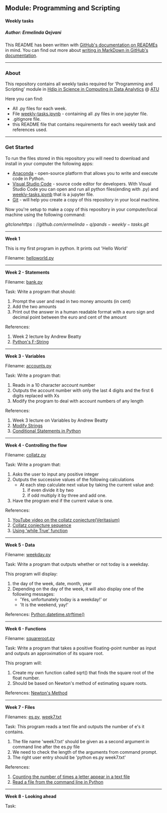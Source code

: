 ## Module: Programming and Scripting 
#### Weekly tasks
##### *Author: Ermelinda Qejvani*

This README has been written with [GitHub's documentation on READMEs](https://docs.github.com/en/repositories/managing-your-repositorys-settings-and-features/customizing-your-repository/about-readmes) in mind.
You can find out more about [writing in MarkDown in GitHub's documentation](https://docs.github.com/en/get-started/writing-on-github/getting-started-with-writing-and-formatting-on-github/basic-writing-and-formatting-syntax).

***
### About

This repository contains all weekly tasks required for 'Programming and Scripting' module in [Hdip in Science in Computing in Data Analytics](https://www.gmit.ie/higher-diploma-in-science-in-computing-in-data-analytics) @ [ATU](https://atu.ie)

Here you can find:

- All .py files for each week.
- File [weekly-tasks.ipynb](/weekly-tasks.ipynb) - containing all .py files in one jupyter file.
- .gitignore file.
- this README file that contains requirements for each weekly task and references used.

***
### Get Started

To run the files stored in this repository you will need to download and install in your computer the following apps:

- [Anaconda](https://www.anaconda.com/) - open-source platform that allows you to write and execute code in Python.
- [Visual Studio Code](https://code.visualstudio.com/) - source code editor for developers. With Visual Studio Code you can open and run all python files(ending with .py) and [weekly-tasks.ipynb](/weekly-tasks.ipynb) that is a jupyter file.
- [Git](https://git-scm.com/downloads) - will help you create a copy of this repository in your local machine.

Now you're setup to make a copy of this repository in your computer/local machine using the following command:

$git clone https://github.com/ermelinda-q/pands-weekly-tasks.git$

***

__Week 1__

This is my first program in python. It prints out 'Hello World'

Filename: [helloworld.py](./helloworld.py)

***

__Week 2 - Statements__

Filename: [bank.py](./bank.py)

Task: Write a program that should:
1. Prompt the user and read in two money amounts (in cent)
2. Add the two amounts
3. Print out the answer in a human readable format with a euro sign and decimal point between the euro and cent of the amount 

References:
1. Week 2 lecture by Andrew Beatty
2. [Python's F-String](https://realpython.com/python-f-strings/)

***

__Week 3 - Variables__

Filename: [accounts.py](./accounts.py)

Task: Write a program that:
1. Reads in a 10 character account number
2. Outputs the account number with only the last 4 digits and the first 6 digits replaced with Xs
3. Modify the program to deal with account numbers of any length

References:
1. Week 3 lecture on Variables by Andrew Beatty
2. [Modify Strings](https://www.w3schools.com/python/python_strings_modify.asp)
3. [Conditional Statements in Python](https://realpython.com/python-conditional-statements/)

***

__Week 4 - Controlling the flow__

Filename: [collatz.py](./collatz.py)

Task: Write a program that:
1. Asks the user to input any positive integer
2. Outputs the successive values of the following calculations
    - At each step calculate next value by taking the current value and:
        1. if even divide it by two
        2. if odd multiply it by three and add one.
3. Have the program end if the current value is one.

References:
1. [YouTube video on the collatz conjecture(Veritasium)](https://www.youtube.com/watch?v=094y1Z2wpJg&t=1s)
2. [Collatz conjecture sequence](https://stackoverflow.com/questions/13366830/collatz-conjecture-sequence)
3. [Using 'while True' function](https://stackoverflow.com/questions/23294658/asking-the-user-for-input-until-they-give-a-valid-response)

***

__Week 5 - Data__

Filename: [weekday.py](./weekday.py)

Task: Write a program that outputs whether or not today is a weekday.

This program will display:
1. the day of the week, date, month, year
2. Depending on the day of the week, it will also display one of the following messages:
    - 'Yes, unfortunately today is a weekday!' or 
    - 'It is the weekend, yay!'

References:
[Python datetime.strftime()](https://www.programiz.com/python-programming/datetime/strftime)

***

__Week 6 - Functions__

Filename: [squareroot.py](./squareroot.py)

Task: Write a program that takes a positive floating-point number as input and outputs an approximation of its square root.

This program will:
1. Create my own function called sqrt() that finds the square root of the float number.
2. Should be based on Newton's method of estimating square roots.

References: 
[Newton's Method](https://runestone.academy/ns/books/published/thinkcspy/MoreAboutIteration/NewtonsMethod.html)

***

__Week 7 - Files__

Filenames: [es.py](./es.py), [week7.txt](./week7.txt)

Task: This program reads a text file and outputs the number of e's it contains.
1. The file name 'week7.txt' should be given as a second argument in command line after the es.py file
2. We need to check the length of the arguments from command prompt.
3. The right user entry should be 'python es.py week7.txt'

References:
1. [Counting the number of times a letter appear in a text file](https://www.geeksforgeeks.org/count-the-number-of-times-a-letter-appears-in-a-text-file-in-python)
2. [Read a file from the command line in Python](https://stackoverflow.com/questions/7439145/i-want-to-read-in-a-file-from-the-command-line-in-python)


***

__Week 8 - Looking ahead__

Task: 









